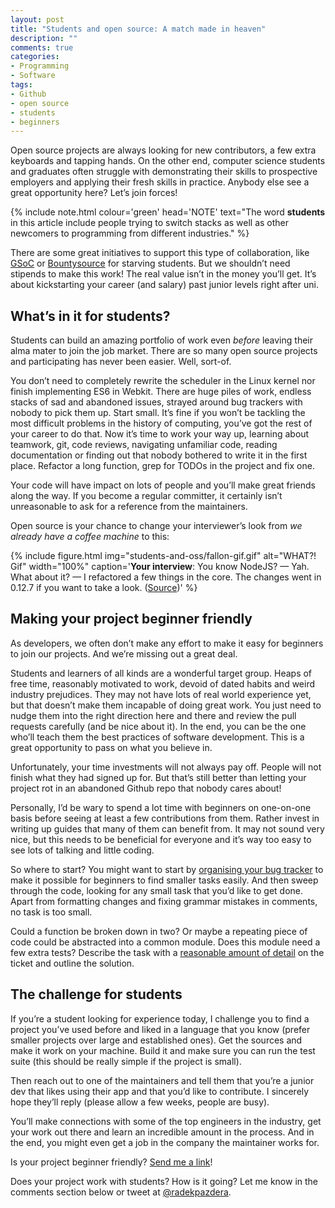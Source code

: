 ```yaml
---
layout: post
title: "Students and open source: A match made in heaven"
description: ""
comments: true
categories:
- Programming
- Software
tags:
- Github
- open source
- students
- beginners
---
```


Open source projects are always looking for new contributors, a few extra
keyboards and tapping hands. On the other end, computer science students and
graduates often struggle with demonstrating their skills to prospective
employers and applying their fresh skills in practice. Anybody else see a
great opportunity here? Let’s join forces!

{% include note.html colour='green' head='NOTE' text="The word <b>students</b> in this article include people trying to switch stacks as well as other newcomers to programming from different industries." %}

There are some great initiatives to support this type of collaboration, like
[GSoC](https://developers.google.com/open-source/gsoc/) or
[Bountysource](https://www.bountysource.com/) for starving students. But we
shouldn’t need stipends to make this work! The real value isn’t in the money
you’ll get. It’s about kickstarting your career (and salary) past junior levels
right after uni.

## What’s in it for students?

Students can build an amazing portfolio of work even _before_ leaving their
alma mater to join the job market. There are so many open source projects and
participating has never been easier. Well, sort-of.

You don’t need to completely rewrite the scheduler in the Linux kernel nor
finish implementing ES6 in Webkit. There are huge piles of work, endless stacks
of sad and abandoned issues, strayed around bug trackers with nobody to pick
them up. Start small. It’s fine if you won’t be tackling the most difficult
problems in the history of computing, you’ve got the rest of your career to do
that. Now it’s time to work your way up, learning about teamwork, git, code
reviews, navigating unfamiliar code, reading documentation or finding out that
nobody bothered to write it in the first place. Refactor a long function, grep
for TODOs in the project and fix one.

Your code will have impact on lots of people and you’ll make great friends
along the way. If you become a regular committer, it certainly isn’t
unreasonable to ask for a reference from the maintainers.

Open source is your chance to change your interviewer’s look from _we
already have a coffee machine_ to this:

{% include figure.html img="students-and-oss/fallon-gif.gif" alt="WHAT?! Gif" width="100%" caption='<strong>Your interview</strong>: You know NodeJS? — Yah. What about it? — I refactored a few things in the core. The changes went in 0.12.7 if you want to take a look. (<a href="http://fallontonightgifs.tumblr.com/post/97068060632">Source</a>)' %}

## Making your project beginner friendly

As developers, we often don’t make any effort to make it easy for beginners to
join our projects. And we’re missing out a great deal.

Students and learners of all kinds are a wonderful target group. Heaps of free
time, reasonably motivated to work, devoid of dated habits and weird industry
prejudices. They may not have lots of real world experience yet, but that
doesn’t make them incapable of doing great work. You just need to nudge them
into the right direction here and there and review the pull requests carefully
(and be nice about it). In the end, you can be the one who’ll teach them the
best practices of software development. This is a great opportunity to pass on
what you believe in.

Unfortunately, your time investments will not always pay off. People will not
finish what they had signed up for. But that’s still better than letting your
project rot in an abandoned Github repo that nobody cares about!

Personally, I’d be wary to spend a lot time with beginners on one-on-one basis
before seeing at least a few contributions from them. Rather invest in writing
up guides that many of them can benefit from. It may not sound very nice, but
this needs to be beneficial for everyone and it’s way too easy to see lots of
talking and little coding.

So where to start? You might want to start by [organising your bug
tracker](http://radek.io/2015/08/24/github-issues/) to make it possible for
beginners to find smaller tasks easily. And then sweep through the code,
looking for any small task that you’d like to get done. Apart from formatting
changes and fixing grammar mistakes in comments, no task is too small.

Could a function be broken down in two? Or maybe a repeating piece of code
could be abstracted into a common module. Does this module need a few extra
tests? Describe the task with a [reasonable amount of
detail](https://github.com/KanoComputing/kano-repository-manager/issues/30) on
the ticket and outline the solution.

## The challenge for students

If you’re a student looking for experience today, I challenge you to find a
project you’ve used before and liked in a language that you know (prefer
smaller projects over large and established ones). Get the sources and make it
work on your machine. Build it and make sure you can run the test suite (this
should be really simple if the project is small).

Then reach out to one of the maintainers and tell them that you’re a junior dev
that likes using their app and that you’d like to contribute. I sincerely hope
they’ll reply (please allow a few weeks, people are busy).

You’ll make connections with some of the top engineers in the industry, get
your work out there and learn an incredible amount in the process. And in the
end, you might even get a job in the company the maintainer works for.

Is your project beginner friendly? [Send me a
link](https://twitter.com/intent/tweet?text=Hey%20@radekpazdera,%20my%20project%20is%20beginner%20friendly.%20Here%27s%20the%20link:)!

Does your project work with students? How is it going? Let me know in the
comments section below or tweet at [@radekpazdera](https://twitter.com/radekpazdera).
